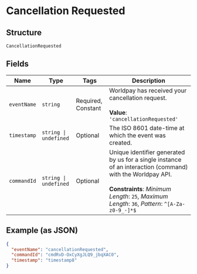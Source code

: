 
# Cancellation Requested

## Structure

`CancellationRequested`

## Fields

| Name | Type | Tags | Description |
|  --- | --- | --- | --- |
| `eventName` | `string` | Required, Constant | Worldpay has received your cancellation request.<br><br>**Value**: `'cancellationRequested'` |
| `timestamp` | `string \| undefined` | Optional | The ISO 8601 date-time at which the event was created. |
| `commandId` | `string \| undefined` | Optional | Unique identifier generated by us for a single instance of an interaction (command) with the Worldpay API.<br><br>**Constraints**: *Minimum Length*: `25`, *Maximum Length*: `36`, *Pattern*: `^[A-Za-z0-9_-]*$` |

## Example (as JSON)

```json
{
  "eventName": "cancellationRequested",
  "commandId": "cmdRvD-OxCyXgJLQ9_jbqXAC0",
  "timestamp": "timestamp8"
}
```

